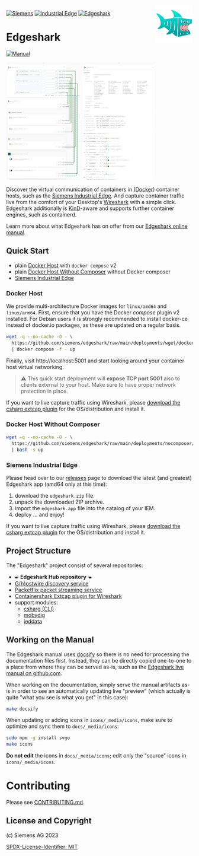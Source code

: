 <img alt="Edgeshark logo" align="right" width="100" height="100" src="icons/edgeshark/petrolshark-192x192.png" style="padding: 0 0 1ex 0.8em">

[![Siemens](https://img.shields.io/badge/github-siemens-009999?logo=github)](https://github.com/siemens)
[![Industrial Edge](https://img.shields.io/badge/github-industrial%20edge-e39537?logo=github)](https://github.com/industrial-edge)
[![Edgeshark](https://img.shields.io/badge/github-Edgeshark-003751?logo=github)](https://github.com/siemens/edgeshark)

# Edgeshark

[![Manual](https://img.shields.io/badge/Edgeshark-manual-blue)](https://siemens.github.io/edgeshark)

[![wiring](images/thumb-wiring.png)](docs/_images/teaser-wiring.png)
[![communication details](images/thumb-comm-details.png)](docs/_images/teaser-comm-details.png)

Discover the virtual communication of containers in
([Docker](https://docker.com)) container hosts, such as the [Siemens Industrial
Edge](https://github.com/industrial-edge). And capture container traffic live
from the comfort of your Desktop's [Wireshark](https://wireshark.org) with a
simple click. Edgeshark additionally is
[KinD](https://github.com/kubernetes-sigs/kind)-aware and supports further
container engines, such as containerd.

Learn more about what Edgeshark has on offer from our [Edgeshark online
manual](https://siemens.github.io/edgeshark).

## Quick Start

- plain [Docker Host](#docker-host) with `docker compose` v2
- plain [Docker Host Without Composer](#docker-host-without-composer) without Docker composer
- [Siemens Industrial Edge](#siemens-industrial-edge)

### Docker Host

We provide multi-architecture Docker images for `linux/amd64` and `linux/arm64`.
First, ensure that you have the Docker _compose_ plugin v2 installed. For Debian
users it is strongly recommended to install docker-ce instead of docker.io
packages, as these are updated on a regular basis.

```bash
wget -q --no-cache -O - \
  https://github.com/siemens/edgeshark/raw/main/deployments/wget/docker-compose.yaml \
  | docker compose -f - up
```

Finally, visit http://localhost:5001 and start looking around your container
host virtual networking.

> ⚠ This quick start deployment will **expose TCP port 5001** also to clients
> external to your host. Make sure to have proper network protection in place.

If you want to live capture traffic using Wireshark, please [download the csharg
extcap plugin](https://github.com/siemens/cshargextcap/releases) for the
OS/distribution and install it. 

### Docker Host Without Composer

```bash
wget -q --no-cache -O - \
  https://github.com/siemens/edgeshark/raw/main/deployments/nocomposer/edgeshark.sh \
  | bash -s up
```

### Siemens Industrial Edge

Please head over to our
[releases](https://github.com/siemens/edgeshark/releases) page to download the
latest (and greatest) Edgeshark app (amd64 only at this time):

1. download the `edgeshark.zip` file.
2. unpack the downloaded ZIP archive.
3. import the `edgeshark.app` file into the catalog of your IEM.
4. deploy ... and enjoy!

If you want to live capture traffic using Wireshark, please [download the csharg
extcap plugin](https://github.com/siemens/cshargextcap/releases) for the
OS/distribution and install it. 

## Project Structure

The "Edgeshark" project consist of several repositories:
- 🖝 **Edgeshark Hub repository** 🖜
- [G(h)ostwire discovery service](https://github.com/siemens/ghostwire)
- [Packetflix packet streaming service](https://github.com/siemens/packetflix)
- [Containershark Extcap plugin for
  Wireshark](https://github.com/siemens/cshargextcap)
- support modules:
  - [csharg (CLI)](https://github.com/siemens/csharg)
  - [mobydig](https://github.com/siemens/mobydig)
  - [ieddata](https://github.com/siemens/ieddata)

## Working on the Manual

The Edgeshark manual uses [docsify](https://docsify.js.org/) so there is no need
for processing the documentation files first. Instead, they can be directly
copied one-to-one to a place from where they can be served as-is, such as the
[Edgeshark live manual on github.com](https://siemens.github.io/edgeshark).

When working on the documentation, simply serve the manual artifacts as-is in
order to see an automatically updating live "preview" (which actually is quite
"what you see is what you get" in this case):

```bash
make docsify
```

When updating or adding icons in `icons/_media/icons`, make sure to optimize and
sync them to `docs/_media/icons`:

```bash
sudo npm -g install svgo
make icons
```

**Do not edit** the icons in `docs/_media/icons`; edit only the "source" icons
in `icons/_media/icons`.

# Contributing

Please see [CONTRIBUTING.md](CONTRIBUTING.md).

## License and Copyright

(c) Siemens AG 2023

[SPDX-License-Identifier: MIT](LICENSE)
